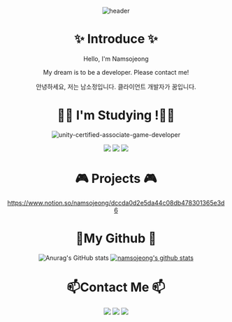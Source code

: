 <div align="center">
  
![header](https://capsule-render.vercel.app/api?type=waving&color=auto&height=140&section=header&text=Namsojeong&fontSize=50)

# ✨ Introduce ✨
Hello, I'm Namsojeong

My dream is to be a developer.
Please contact me!
  
안녕하세요, 저는 남소정입니다.
클라이언트 개발자가 꿈입니다.

# 👩‍💻 I'm Studying !👩‍💻
![unity-certified-associate-game-developer](https://user-images.githubusercontent.com/77655325/179970739-37fb59da-4122-4748-afd2-b809152db8a2.png)
 
<img src="https://img.shields.io/badge/Unity-%23000000.svg?style=plastic&logo=unity&logoColor=white"/>
<img src="https://img.shields.io/badge/C++-%2300599C.svg?style=plastic&logo=c%2B%2B&logoColor=white"/>
<img src="https://img.shields.io/badge/C%23-%23239120.svg?style=plastic&logo=c-sharp&logoColor=white"/>

# 🎮 Projects 🎮
https://www.notion.so/namsojeong/dccda0d2e5da44c08db478301365e3d6
 
# 🌱My Github 🌱
![Anurag's GitHub stats](https://github-readme-stats.vercel.app/api?username=namsojeong&show_icons=true&theme=rose_pine) [![namsojeong's github stats](https://github-readme-stats.vercel.app/api/top-langs/?username=namsojeong&show_icons=true&hide_border=true&title_color=000000&icon_color=004386&layout=compact)](https://github.com/namsojeong)

# 📫Contact Me 📫
<a href="http://ggm.gondr.net/user/profile/44"><img src="https://img.shields.io/badge/PORTPOLIO-000000?style=flat-square&logo=GitHub Sponsors&logoColor=white&link=http://ggm.gondr.net/user/profile/44"/></a>
<a href="https://www.youtube.com/channel/UC6gZYksUCK94g2Rd7tt2sAg"><img src="https://img.shields.io/badge/Youtube-FF0000?style=flat-square&logo=Youtube&logoColor=white&link=https://www.youtube.com/channel/UC6gZYksUCK94g2Rd7tt2sAg"/></a> 
<a href="mailto:nsj050320@gmail.com"><img src="https://img.shields.io/badge/Gmail-d14836?style=flat-square&logo=Gmail&logoColor=white&link=nsj050320@gmail.com"/></a>

</div>
